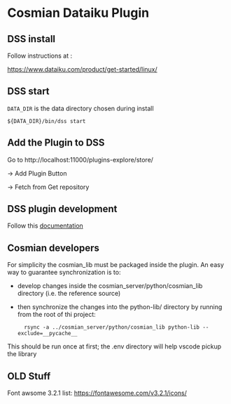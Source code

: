 # Cosmian Dataiku Plugin

## DSS install

Follow instructions at :

https://www.dataiku.com/product/get-started/linux/


## DSS start

`DATA_DIR` is the data directory chosen during install 

    ${DATA_DIR}/bin/dss start


## Add the Plugin to DSS

Go to http://localhost:11000/plugins-explore/store/ 

-> Add Plugin Button

-> Fetch from Get repository



## DSS plugin development

Follow this [documentation](https://doc.dataiku.com/dss/latest/plugins/reference/index.html?highlight=plugin%20development)


## Cosmian developers

For simplicity the cosmian_lib must be packaged inside the plugin.
An easy way to guarantee synchronization is to:

- develop changes inside the cosmian_server/python/cosmian_lib directory (i.e. the reference source)
- then synchronize the changes into the python-lib/ directory by running from the root of thi project:

        rsync -a ../cosmian_server/python/cosmian_lib python-lib --exclude=__pycache__ 

This should be run once at first; the .env directory will help vscode pickup the library



## OLD Stuff
Font awsome 3.2.1 list: https://fontawesome.com/v3.2.1/icons/